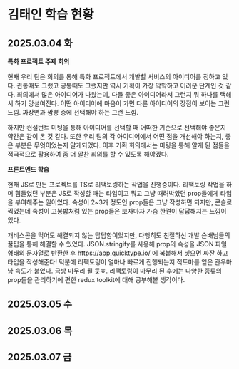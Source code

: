 # 김태인 학습 현황

## 2025.03.04 화
**특화 프로젝트 주제 회의**

현재 우리 팀은 회의를 통해 특화 프로젝트에서 개발할 서비스의 아이디어를 정하고 있다. 관통때도 그랬고 공통때도 그랬지만 역시 기획이 가장 막막하고 어려운 단계인 것 같다. 회의에서 많은 아이디어가 나왔는데, 다들 좋은 아이디어라서 그런지 뭐 하나를 택해서 하기 망설여진다. 어떤 아이디어에 마음이 가면 다른 아이디어의 장점이 보이는 그런 느낌. 짜장면과 짬뽕 중에 선택해야 하는 그런 느낌. 

하지만 컨설턴트 미팅을 통해 아이디어를 선택할 때 어떠한 기준으로 선택해야 좋은지 약간은 감이 온 것 같다. 또한 우리 팀의 각 아이디어에서 어떤 점을 개선해야 하는지, 좋은 부분은 무엇이었는지 알게되었다. 이후 기획 회의에서는 미팅을 통해 알게 된 점들을 적극적으로 활용하여 좀 더 알찬 회의를 할 수 있도록 해야겠다.  

**프론트엔드 학습**  

현재 JS로 만든 프로젝트를 TS로 리팩토링하는 작업을 진행중이다. 리팩토링 작업을 하며 힘들었던 부분은 JS로 작성할 때는 타입이고 뭐고 그냥 때려박았던 prop들에게 타입을 부여해주는 일이었다. 속성이 2~3개 정도인 prop들은 그냥 작성하면 되지만, 콘솔로 찍었는데 속성이 고봉밥처럼 있는 prop들은 보자마자 가슴 한켠이 답답해지는 느낌이 있다.  

개비스콘을 먹어도 해결되지 않는 답답함이었지만, 다행히도 친절하신 개발 슨배님들의 꿀팁을 통해 해결할 수 있었다. JSON.stringify를 사용해 prop의 속성을 JSON 파일 형태의 문자열로 반환한 후 https://app.quicktype.io/ 에 복붙해서 넣으면 짜잔 하고 타입을 작성해준다! 덕분에 리팩토링이 얼마나 빠르게 진행되는지 적토마를 얻은 관우마냥 속도가 붙었다. 금방 마무리 될 듯ㅎ. 리팩토링이 마무리 된 후에는 다양한 종류의 prop들을 관리하기에 편한 redux toolkit에 대해 공부해볼 생각이다.
## 2025.03.05 수

## 2025.03.06 목

## 2025.03.07 금
